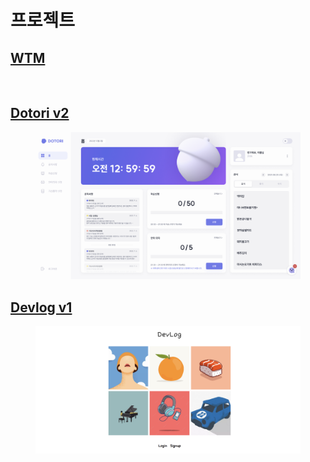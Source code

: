 # 프로젝트

## [WTM](https://velog.io/@hawnbin/WTM-%ED%9A%8C%EA%B3%A0%EB%A1%9D)

<div align="left">

<figure><img src="../.gitbook/assets/화면 기록 2024-01-06 오후 4.05.34 (1).gif" alt=""><figcaption></figcaption></figure>

</div>

## [Dotori v2](https://velog.io/@hawnbin/DOTORI-%ED%9A%8C%EA%B3%A0%EB%A1%9D)

<figure><img src="../.gitbook/assets/image (15).png" alt=""><figcaption></figcaption></figure>

## [Devlog v1](https://velog.io/@hawnbin/%EC%9B%B9-%EC%B2%AB-%EB%B0%B0%ED%8F%AC%ED%9B%84%EA%B8%B0)

<figure><img src="../.gitbook/assets/image (14).png" alt=""><figcaption></figcaption></figure>
